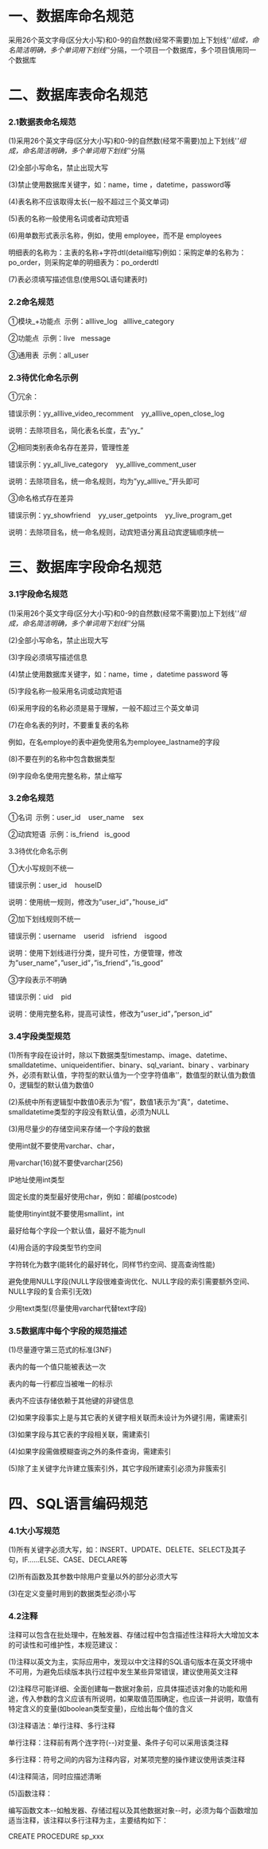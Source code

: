 # 一、数据库命名规范

采用26个英文字母(区分大小写)和0-9的自然数(经常不需要)加上下划线'_'组成，命名简洁明确，多个单词用下划线'_'分隔，一个项目一个数据库，多个项目慎用同一个数据库

# 二、数据库表命名规范

### 2.1数据表命名规范

(1)采用26个英文字母(区分大小写)和0-9的自然数(经常不需要)加上下划线'_'组成，命名简洁明确，多个单词用下划线'_'分隔

(2)全部小写命名，禁止出现大写

(3)禁止使用数据库关键字，如：name，time ，datetime，password等

(4)表名称不应该取得太长(一般不超过三个英文单词)

(5)表的名称一般使用名词或者动宾短语

(6)用单数形式表示名称，例如，使用 employee，而不是 employees

明细表的名称为：主表的名称+字符dtl(detail缩写)例如：采购定单的名称为：po_order，则采购定单的明细表为：po_orderdtl

(7)表必须填写描述信息(使用SQL语句建表时)

### 2.2命名规范

①模块_+功能点  示例：alllive_log   alllive_category

②功能点  示例：live   message

③通用表  示例：all_user

### 2.3待优化命名示例

①冗余：

错误示例：yy_alllive_video_recomment    yy_alllive_open_close_log

说明：去除项目名，简化表名长度，去”yy_”

②相同类别表命名存在差异，管理性差

错误示例：yy_all_live_category    yy_alllive_comment_user

说明：去除项目名，统一命名规则，均为”yy_alllive_”开头即可

③命名格式存在差异

错误示例：yy_showfriend    yy_user_getpoints    yy_live_program_get

说明：去除项目名，统一命名规则，动宾短语分离且动宾逻辑顺序统一

# 三、数据库字段命名规范

### 3.1字段命名规范

(1)采用26个英文字母(区分大小写)和0-9的自然数(经常不需要)加上下划线'_'组成，命名简洁明确，多个单词用下划线'_'分隔

(2)全部小写命名，禁止出现大写

(3)字段必须填写描述信息

(4)禁止使用数据库关键字，如：name，time ，datetime password 等

(5)字段名称一般采用名词或动宾短语

(6)采用字段的名称必须是易于理解，一般不超过三个英文单词

(7)在命名表的列时，不要重复表的名称

例如，在名employe的表中避免使用名为employee_lastname的字段

(8)不要在列的名称中包含数据类型

(9)字段命名使用完整名称，禁止缩写

### 3.2命名规范

①名词  示例：user_id    user_name    sex

②动宾短语  示例：is_friend   is_good

3.3待优化命名示例

①大小写规则不统一

错误示例：user_id    houseID

说明：使用统一规则，修改为”user_id”，”house_id”

②加下划线规则不统一

错误示例：username    userid    isfriend    isgood

说明：使用下划线进行分类，提升可性，方便管理，修改为”user_name”，”user_id”，”is_friend”，”is_good”

③字段表示不明确

错误示例：uid    pid

说明：使用完整名称，提高可读性，修改为”user_id”，”person_id”

### 3.4字段类型规范

(1)所有字段在设计时，除以下数据类型timestamp、image、datetime、smalldatetime、uniqueidentifier、binary、sql_variant、binary 、varbinary外，必须有默认值，字符型的默认值为一个空字符值串’’，数值型的默认值为数值0，逻辑型的默认值为数值0

(2)系统中所有逻辑型中数值0表示为“假”，数值1表示为“真”，datetime、smalldatetime类型的字段没有默认值，必须为NULL

(3)用尽量少的存储空间来存储一个字段的数据

使用int就不要使用varchar、char，

用varchar(16)就不要使varchar(256)

IP地址使用int类型

固定长度的类型最好使用char，例如：邮编(postcode)

能使用tinyint就不要使用smallint，int

最好给每个字段一个默认值，最好不能为null

(4)用合适的字段类型节约空间

字符转化为数字(能转化的最好转化，同样节约空间、提高查询性能)

避免使用NULL字段(NULL字段很难查询优化、NULL字段的索引需要额外空间、NULL字段的复合索引无效)

少用text类型(尽量使用varchar代替text字段)

### 3.5数据库中每个字段的规范描述

(1)尽量遵守第三范式的标准(3NF)

表内的每一个值只能被表达一次

表内的每一行都应当被唯一的标示

表内不应该存储依赖于其他键的非键信息

(2)如果字段事实上是与其它表的关键字相关联而未设计为外键引用，需建索引

(3)如果字段与其它表的字段相关联，需建索引

(4)如果字段需做模糊查询之外的条件查询，需建索引

(5)除了主关键字允许建立簇索引外，其它字段所建索引必须为非簇索引

# 四、SQL语言编码规范

### 4.1大小写规范

(1)所有关键字必须大写，如：INSERT、UPDATE、DELETE、SELECT及其子句，IF……ELSE、CASE、DECLARE等

(2)所有函数及其参数中除用户变量以外的部分必须大写

(3)在定义变量时用到的数据类型必须小写

### 4.2注释

注释可以包含在批处理中，在触发器、存储过程中包含描述性注释将大大增加文本的可读性和可维护性，本规范建议：

(1)注释以英文为主，实际应用中，发现以中文注释的SQL语句版本在英文环境中不可用，为避免后续版本执行过程中发生某些异常错误，建议使用英文注释

(2)注释尽可能详细、全面创建每一数据对象前，应具体描述该对象的功能和用途，传入参数的含义应该有所说明，如果取值范围确定，也应该一并说明，取值有特定含义的变量(如boolean类型变量)，应给出每个值的含义

(3)注释语法：单行注释、多行注释

单行注释：注释前有两个连字符(--)对变量、条件子句可以采用该类注释

多行注释：符号之间的内容为注释内容，对某项完整的操作建议使用该类注释

(4)注释简洁，同时应描述清晰

(5)函数注释：

编写函数文本--如触发器、存储过程以及其他数据对象--时，必须为每个函数增加适当注释，该注释以多行注释为主，主要结构如下：

CREATE PROCEDURE sp_xxx
